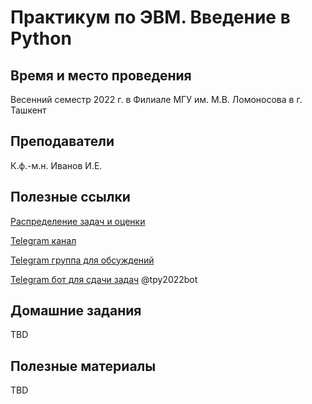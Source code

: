 # Практикум по ЭВМ. Введение в Python

## Время и место проведения
Весенний семестр 2022 г. в Филиале МГУ им. М.В. Ломоносова в г. Ташкент

## Преподаватели
К.ф.-м.н. Иванов И.Е.

## Полезные ссылки
[Распределение задач и оценки](TBD)

[Telegram канал](https://t.me/+wCiuba9nTyBmYzIy)

[Telegram группа для обсуждений](https://t.me/+i1FPEYUGuHNhZjAy)

[Telegram бот для сдачи задач](http://t.me/tpy2022bot) @tpy2022bot

## Домашние задания
TBD

## Полезные материалы
TBD
